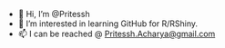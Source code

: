 - 👋 Hi, I’m @Pritessh 
- 👀 I’m interested in learning GitHub for R/RShiny. 
- 📫 I can be reached @ Pritessh.Acharya@gmail.com

